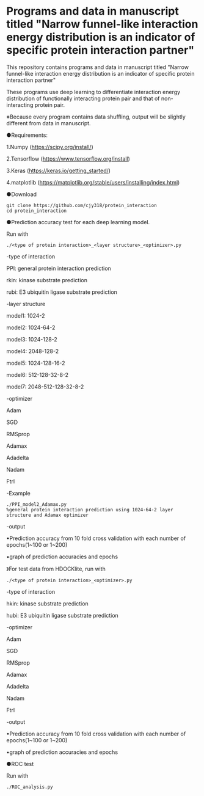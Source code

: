 # Programs and data in manuscript titled "Narrow funnel-like interaction energy distribution is an indicator of specific protein interaction partner"

This repository contains programs and data in manuscript titled "Narrow funnel-like interaction energy distribution is an indicator of specific protein interaction partner"

These programs use deep learning to differentiate interaction energy distribution of functionally interacting protein pair and that of non-interacting protein pair.

※Because every program contains data shuffling, output will be slightly different from data in manuscript.

●Requirements:

1.Numpy (https://scipy.org/install/)

2.Tensorflow (https://www.tensorflow.org/install)

3.Keras (https://keras.io/getting_started/)

4.matplotlib (https://matplotlib.org/stable/users/installing/index.html)

●Download

```
git clone https://github.com/cjy318/protein_interaction
cd protein_interaction
```

●Prediction accuracy test for each deep learning model.

Run with

```
./<type of protein interaction>_<layer structure>_<optimizer>.py
```

-type of interaction

PPI: general protein interaction prediction

rkin: kinase substrate prediction

rubi: E3 ubiquitin ligase substrate prediction

-layer structure

model1: 1024-2

model2: 1024-64-2

model3: 1024-128-2

model4: 2048-128-2

model5: 1024-128-16-2

model6: 512-128-32-8-2

model7: 2048-512-128-32-8-2

-optimizer

Adam

SGD

RMSprop

Adamax

Adadelta

Nadam

Ftrl

-Example

```
./PPI_model2_Adamax.py
%general protein interaction prediction using 1024-64-2 layer structure and Adamax optimizer
```

-output

•Prediction accuracy from 10 fold cross validation with each number of epochs(1~100 or 1~200)

•graph of prediction accuracies and epochs

》For test data from HDOCKlite, run with

```
./<type of protein interaction>_<optimizer>.py
```

-type of interaction

hkin: kinase substrate prediction

hubi: E3 ubiquitin ligase substrate prediction

-optimizer

Adam

SGD

RMSprop

Adamax

Adadelta

Nadam

Ftrl

-output

•Prediction accuracy from 10 fold cross validation with each number of epochs(1~100 or 1~200)

•graph of prediction accuracies and epochs

●ROC test

Run with

```
./ROC_analysis.py
```




